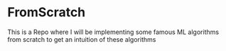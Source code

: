 # FromScratch
This is a Repo where I will be implementing some famous ML algorithms from scratch to get an intuition of these algorithms

